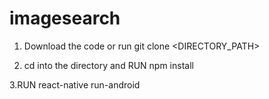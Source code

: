 # imagesearch

1. Download the code or run git clone <DIRECTORY_PATH>

2. cd into the directory and RUN npm install

3.RUN react-native run-android
